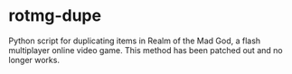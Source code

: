 # rotmg-dupe
Python script for duplicating items in Realm of the Mad God, a flash multiplayer online video game. This method has been patched out and no longer works.
